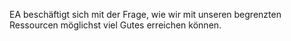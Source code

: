 EA beschäftigt sich mit der Frage, wie wir mit unseren begrenzten Ressourcen möglichst viel Gutes erreichen können. 
